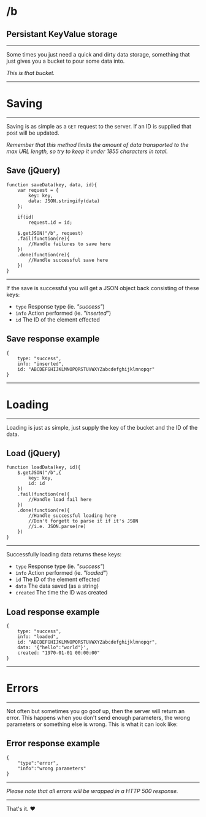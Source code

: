/b
==

## Persistant KeyValue storage
-------

Some times you just need a quick and dirty data storage, something that just
gives you a bucket to pour some data into.

_This is that bucket._

* * *

# Saving
-------

Saving is as simple as a `GET` request to the server. If an ID is supplied
that post will be updated.

_Remember that this method limits the amount of data transported to the max
URL length, so try to keep it under 1855 characters in total._

## Save (jQuery)

    function saveData(key, data, id){
        var request = {
            key: key,
            data: JSON.stringify(data)
        };
        
        if(id)
            request.id = id;
        
        $.getJSON("/b", request)
        .fail(function(re){ 
            //Handle failures to save here
        })
        .done(function(re){
            //Handle successful save here
        })
    }
        

* * *

If the save is successful you will get a JSON object back consisting of these
keys:

  * `type` Response type (ie. _"success"_) 
  * `info` Action performed (ie. _"inserted"_) 
  * `id` The ID of the element effected 

## Save response example

    {
        type: "success", 
        info: "inserted", 
        id: "ABCDEFGHIJKLMNOPQRSTUVWXYZabcdefghijklmnopqr"
    }
        

* * *

# Loading
-------

Loading is just as simple, just supply the key of the bucket and the ID of the
data.

## Load (jQuery)

    function loadData(key, id){
        $.getJSON("/b",{
            key: key,
            id: id
        })
        .fail(function(re){ 
            //Handle load fail here
        })
        .done(function(re){
            //Handle successful loading here
            //Don't forgett to parse it if it's JSON
            //i.e. JSON.parse(re)
        })
    }
        

* * *

Successfully loading data returns these keys:

  * `type` Response type (ie. _"success"_) 
  * `info` Action performed (ie. _"loaded"_) 
  * `id` The ID of the element effected 
  * `data` The data saved (as a string) 
  * `created` The time the ID was created 

## Load response example
        
    {
        type: "success", 
        info: "loaded", 
        id: "ABCDEFGHIJKLMNOPQRSTUVWXYZabcdefghijklmnopqr",
        data: '{"hello":"world"}', 
        created: "1970-01-01 00:00:00"
    }
        

* * *

# Errors
-------

Not often but sometimes you go goof up, then the server will return an error.
This happens when you don't send enough parameters, the wrong parameters or
something else is wrong. This is what it can look like:

## Error response example
    
    {
        "type":"error",
        "info":"wrong parameters"
    }  
        

* * *

_Please note that all errors will be wrapped in a HTTP 500 response._

* * *

That's it. ♥

